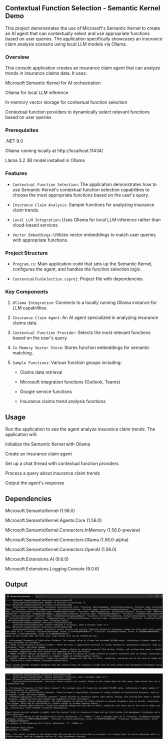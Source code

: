 ## Contextual Function Selection - Semantic Kernel Demo
This project demonstrates the use of Microsoft's Semantic Kernel to create an AI agent that can contextually select and use appropriate functions based on user queries. The application specifically showcases an insurance claim analysis scenario using local LLM models via Ollama.

### Overview
This console application creates an insurance claim agent that can analyze trends in insurance claims data. It uses:

Microsoft Semantic Kernel for AI orchestration

Ollama for local LLM inference

In-memory vector storage for contextual function selection

Contextual function providers to dynamically select relevant functions based on user queries

### Prerequisites
.NET 9.0

Ollama running locally at http://localhost:11434/

Llama 3.2 3B model installed in Ollama

### Features
- `Contextual Function Selection`: The application demonstrates how to use Semantic Kernel's contextual function selection capabilities to choose the most appropriate functions based on the user's query.

- `Insurance Claim Analysis`: Sample functions for analyzing insurance claim trends.

- `Local LLM Integration`: Uses Ollama for local LLM inference rather than cloud-based services.

- `Vector Embeddings`: Utilizes vector embeddings to match user queries with appropriate functions.

### Project Structure
- `Program.cs`: Main application code that sets up the Semantic Kernel, configures the agent, and handles the function selection logic.

- `ContextualFunSelection.csproj`: Project file with dependencies.

### Key Components
 1. `Ollama Integration`: Connects to a locally running Ollama instance for LLM capabilities.

 2. `Insurance Claim Agent`: An AI agent specialized in analyzing insurance claims data.

 3. `Contextual Function Provider`: Selects the most relevant functions based on the user's query.

 4. `In-Memory Vector Store`: Stores function embeddings for semantic matching.

 5. `Sample Functions`: Various function groups including:

      -  Claims data retrieval

      - Microsoft integration functions (Outlook, Teams)

      - Google service functions

      - Insurance claims trend analysis functions

## Usage
Run the application to see the agent analyze insurance claim trends. The application will:

Initialize the Semantic Kernel with Ollama

Create an insurance claim agent

Set up a chat thread with contextual function providers

Process a query about insurance claim trends

Output the agent's response

## Dependencies
Microsoft.SemanticKernel (1.56.0)

Microsoft.SemanticKernel.Agents.Core (1.56.0)

Microsoft.SemanticKernel.Connectors.InMemory (1.56.0-preview)

Microsoft.SemanticKernel.Connectors.Ollama (1.56.0-alpha)

Microsoft.SemanticKernel.Connectors.OpenAI (1.56.0)

Microsoft.Extensions.AI (9.6.0)

Microsoft.Extensions.Logging.Console (9.0.6)

## Output

![alt text](image.png)

![alt text](image-1.png)
